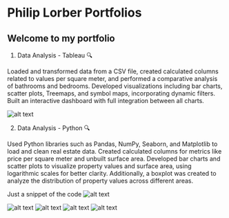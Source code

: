 # Philip Lorber Portfolios

## Welcome to my portfolio

1. Data Analysis - Tableau 🔍

Loaded and transformed data from a CSV file, created calculated columns related to values per square meter, and performed a comparative analysis of bathrooms and bedrooms. Developed visualizations including bar charts, scatter plots, Treemaps, and symbol maps, incorporating dynamic filters. Built an interactive dashboard with full integration between all charts.

![alt text](https://github.com/philipo0/portfolio/blob/main/images/tableau.png)

2. Data Analysis - Python 🔍

Used Python libraries such as Pandas, NumPy, Seaborn, and Matplotlib to load and clean real estate data. Created calculated columns for metrics like price per square meter and unbuilt surface area. Developed bar charts and scatter plots to visualize property values and surface area, using logarithmic scales for better clarity. Additionally, a boxplot was created to analyze the distribution of property values across different areas.

Just a snippet of the code 
![alt text](https://github.com/philipo0/portfolio/blob/main/images/python_code.png)

![alt text](https://github.com/philipo0/portfolio/blob/main/images/python_bars.png)
![alt text](https://github.com/philipo0/portfolio/blob/main/images/python_dispersion1.png)
![alt text](https://github.com/philipo0/portfolio/blob/main/images/python_dispersion_2.png)
![alt text](https://github.com/philipo0/portfolio/blob/main/images/python_boxplot.png)
